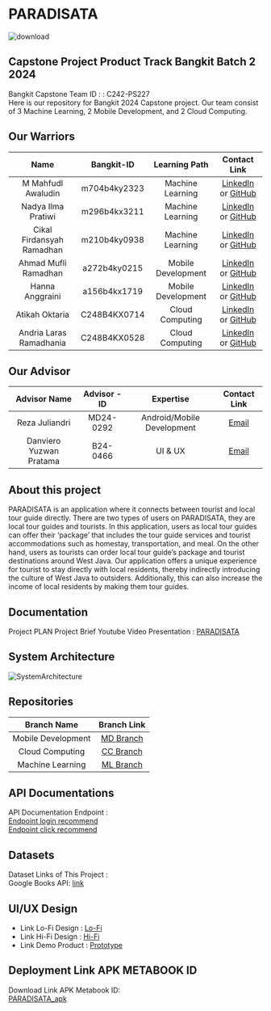 # PARADISATA
![download]()
## Capstone Project Product Track Bangkit Batch 2 2024

Bangkit Capstone Team ID : : C242-PS227	<br>
Here is our repository for Bangkit 2024 Capstone project. Our team consist of 3 Machine Learning, 2 Mobile Development, and 2 Cloud Computing.

## Our Warriors

|              Name              | Bangkit-ID |   Learning Path    |                                                       Contact Link                                                       |
| :----------------------------: | :--------: | :----------------: | :----------------------------------------------------------------------------------------------------------------------: |
| M Mahfudl Awaludin | m704b4ky2323 |  Machine Learning  |            [LinkedIn](https://www.linkedin.com/in/mahfudlawaludin26) or [GitHub](https://github.com/M-Mahfudl-Awaludin)             |
| Nadya Ilma Pratiwi | m296b4kx3211 |  Machine Learning  |                [LinkedIn](https://www.linkedin.com/in/nadyailmaa/) or [GitHub](https://github.com/naddyaaa)                |
| Cikal Firdansyah Ramadhan | m210b4ky0938 |  Machine Learning  |                [LinkedIn](https://www.linkedin.com/in/cikalfirdansyah/) or [GitHub](https://github.com/cikalfirdansyah)                |
| Ahmad Mufli Ramadhan | a272b4ky0215 | Mobile Development |              [LinkedIn](https://www.linkedin.com/in/ahmad-mufli-ramadhan-7a9767282/) or [GitHub](http://github.com/acoramadan)               |
| Hanna Anggraini | a156b4kx1719 | Mobile Development |    [LinkedIn](http://www.linkedin.com/in/hanna-anggraini-2706b723b) or [GitHub](https://github.com/HannaAnggraini06/)     |
| Atikah Oktaria | C248B4KX0714 |  Cloud Computing   | [LinkedIn](https://www.linkedin.com/in/atikahoktaria) or [GitHub](https://github.com/AtikahOktaria) |
| Andria Laras Ramadhania | C248B4KX0528 |  Cloud Computing   |        [LinkedIn](https://www.linkedin.com/in/andria-laras-ramadhania) or [GitHub](https://github.com/AndriaLarasRamadhania)        |

## Our Advisor 
|              Advisor Name              | Advisor -ID |   Expertise    |                                                       Contact Link                                                       |
| :----------------------------: | :--------: | :----------------: | :----------------------------------------------------------------------------------------------------------------------: |
| Reza Juliandri | MD24-0292 |  Android/Mobile Development  |            [Email](reza@bangkit.academy)             |
| Danviero Yuzwan Pratama | B24-0466 |  UI & UX  |                [Email](danviero.pratama@gojek.com)              |

## About this project
PARADISATA is an application where it connects between tourist and local tour guide directly. There are two types of users on PARADISATA, they are local tour guides and tourists. In this application, users as local tour guides can offer their ‘package’ that includes the tour guide services and tourist accommodations such as homestay, transportation, and meal. On the other hand, users as tourists can order local tour guide’s package and tourist destinations around West Java. Our application offers a unique experience for tourist to stay directly with local residents, thereby indirectly introducing the culture of West Java to outsiders. Additionally, this can also increase the income of local residents by making them tour guides.

    

## Documentation
Project PLAN
Project Brief
Youtube Video Presentation : [PARADISATA]()

## System Architecture

![SystemArchitecture]()

## Repositories

|    Branch Name     |                                      Branch Link                                         |
| :----------------: | :--------------------------------------------------------------------------------------: |
| Mobile Development | [MD Branch](https://github.com/acoramadan/Paradisata/tree/MD) |
|  Cloud Computing   | [CC Branch](https://github.com/acoramadan/Paradisata/tree/CC)      |
|  Machine Learning  | [ML Branch](https://github.com/acoramadan/Paradisata/tree/ML)       |

## API Documentations

API Documentation Endpoint : <br>
[Endpoint login recommend]()<br>
[Endpoint click recommend]()

## Datasets

Dataset Links of This Project :<br>
Google Books API: [link]()


## UI/UX Design

- Link Lo-Fi Design : [Lo-Fi]()
- Link Hi-Fi Design : [Hi-Fi]()
- Link Demo Product : [Prototype]()

## Deployment Link APK METABOOK ID

Download Link APK Metabook ID:<br>[PARADISATA_apk]()
